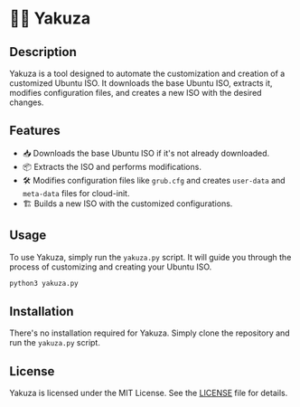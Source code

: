 # 🕵️‍♂️ Yakuza

## Description
Yakuza is a tool designed to automate the customization and creation of a customized Ubuntu ISO. It downloads the base Ubuntu ISO, extracts it, modifies configuration files, and creates a new ISO with the desired changes.

## Features
- 📥 Downloads the base Ubuntu ISO if it's not already downloaded.
- 📦 Extracts the ISO and performs modifications.
- 🛠 Modifies configuration files like `grub.cfg` and creates `user-data` and `meta-data` files for cloud-init.
- 🏗 Builds a new ISO with the customized configurations.

## Usage
To use Yakuza, simply run the `yakuza.py` script. It will guide you through the process of customizing and creating your Ubuntu ISO.

```bash
python3 yakuza.py
```

## Installation
There's no installation required for Yakuza. Simply clone the repository and run the `yakuza.py` script.

## License
Yakuza is licensed under the MIT License. See the [LICENSE](LICENSE) file for details.
